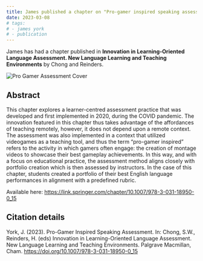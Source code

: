 ```yaml
---
title: James published a chapter on "Pro-gamer inspired speaking assessment."
date: 2023-03-08
# tags:
# - james york
# - publication
---
```


James has had a chapter published in **Innovation in Learning-Oriented Language Assessment. New Language Learning and Teaching Environments** by Chong and Reinders.

<!--more-->

<img src="https://media.springernature.com/full/springer-static/cover-hires/book/978-3-031-18950-0?as=webp" alt="Pro Gamer Assessment Cover">

## Abstract

This chapter explores a learner-centred assessment practice that was developed and first implemented in 2020, during the COVID pandemic. The innovation featured in this chapter thus takes advantage of the affordances of teaching remotely, however, it does not depend upon a remote context. The assessment was also implemented in a context that utilized videogames as a teaching tool, and thus the term “pro-gamer inspired” refers to the activity in which gamers often engage: the creation of montage videos to showcase their best gameplay achievements. In this way, and with a focus on educational practice, the assessment method aligns closely with portfolio creation which is then assessed by instructors. In the case of this chapter, students created a portfolio of their best English language performances in alignment with a predefined rubric.

Available here: https://link.springer.com/chapter/10.1007/978-3-031-18950-0_15

## Citation details

York, J. (2023). Pro-Gamer Inspired Speaking Assessment. In: Chong, S.W., Reinders, H. (eds) Innovation in Learning-Oriented Language Assessment. New Language Learning and Teaching Environments. Palgrave Macmillan, Cham. https://doi.org/10.1007/978-3-031-18950-0_15
